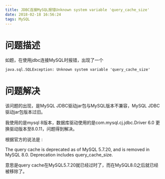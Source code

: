 ```yaml
---
title: JDBC连接MySQL报错Unknown system variable 'query_cache_size'
date: 2018-02-18 16:56:24
tags: MySQL
---
```

# 问题描述
如题，在使用jdbc连接MySQL时报错，出现了一个

```
java.sql.SQLException: Unknown system variable 'query_cache_size'
```

# 问题解决

该问题的出现，是MySQL JDBC驱动jar包与MySQL版本不兼容，MySQL JDBC驱动jar包版本过旧。

我使用的是mysql 8版本，数据库驱动使用的是com.mysql.cj.jdbc.Driver 6.0
更换驱动版本至8.0.11，问题得到解决。


根据官方的说法是 :

The query cache is deprecated as of MySQL 5.7.20, and is removed in MySQL 8.0. Deprecation includes query_cache_size.

意思是query cache在MySQL5.7.20就已经过时了，而在MySQL8.0之后就已经被移除了。
